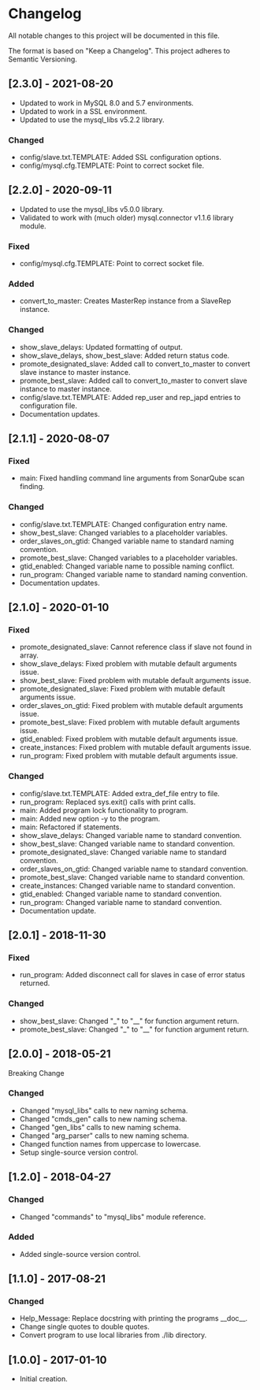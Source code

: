 # Changelog
All notable changes to this project will be documented in this file.

The format is based on "Keep a Changelog".  This project adheres to Semantic Versioning.


## [2.3.0] - 2021-08-20
- Updated to work in MySQL 8.0 and 5.7 environments.
- Updated to work in a SSL environment.
- Updated to use the mysql_libs v5.2.2 library.

### Changed
- config/slave.txt.TEMPLATE: Added SSL configuration options.
- config/mysql.cfg.TEMPLATE:  Point to correct socket file.


## [2.2.0] - 2020-09-11
- Updated to use the mysql_libs v5.0.0 library.
- Validated to work with (much older) mysql.connector v1.1.6 library module.

### Fixed
- config/mysql.cfg.TEMPLATE:  Point to correct socket file.

### Added
- convert_to_master:  Creates MasterRep instance from a SlaveRep instance.

### Changed
- show_slave_delays:  Updated formatting of output.
- show_slave_delays, show_best_slave:  Added return status code.
- promote_designated_slave:  Added call to convert_to_master to convert slave instance to master instance.
- promote_best_slave:  Added call to convert_to_master to convert slave instance to master instance.
- config/slave.txt.TEMPLATE:  Added rep_user and rep_japd entries to configuration file.
- Documentation updates.


## [2.1.1] - 2020-08-07
### Fixed
- main:  Fixed handling command line arguments from SonarQube scan finding.

### Changed
- config/slave.txt.TEMPLATE:  Changed configuration entry name.
- show_best_slave:  Changed variables to a placeholder variables.
- order_slaves_on_gtid:  Changed variable name to standard naming convention.
- promote_best_slave:  Changed variables to a placeholder variables.
- gtid_enabled:  Changed variable name to possible naming conflict.
- run_program:  Changed variable name to standard naming convention.
- Documentation updates.


## [2.1.0] - 2020-01-10
### Fixed
- promote_designated_slave:  Cannot reference class if slave not found in array.
- show_slave_delays:  Fixed problem with mutable default arguments issue.
- show_best_slave:  Fixed problem with mutable default arguments issue.
- promote_designated_slave:  Fixed problem with mutable default arguments issue.
- order_slaves_on_gtid:  Fixed problem with mutable default arguments issue.
- promote_best_slave:  Fixed problem with mutable default arguments issue.
- gtid_enabled:  Fixed problem with mutable default arguments issue.
- create_instances:  Fixed problem with mutable default arguments issue.
- run_program:  Fixed problem with mutable default arguments issue.

### Changed
- config/slave.txt.TEMPLATE:  Added extra_def_file entry to file.
- run_program:  Replaced sys.exit() calls with print calls.
- main:  Added program lock functionality to program.
- main:  Added new option -y to the program.
- main:  Refactored if statements.
- show_slave_delays:  Changed variable name to standard convention.
- show_best_slave:  Changed variable name to standard convention.
- promote_designated_slave:  Changed variable name to standard convention.
- order_slaves_on_gtid:  Changed variable name to standard convention.
- promote_best_slave:  Changed variable name to standard convention.
- create_instances:  Changed variable name to standard convention.
- gtid_enabled:  Changed variable name to standard convention.
- run_program:  Changed variable name to standard convention.
- Documentation update.


## [2.0.1] - 2018-11-30
### Fixed
- run_program:  Added disconnect call for slaves in case of error status returned.

### Changed
- show_best_slave:  Changed "\_" to "\_\_" for function argument return.
- promote_best_slave:  Changed "\_" to "\_\_" for function argument return.


## [2.0.0] - 2018-05-21
Breaking Change

### Changed
- Changed "mysql_libs" calls to new naming schema.
- Changed "cmds_gen" calls to new naming schema.
- Changed "gen_libs" calls to new naming schema.
- Changed "arg_parser" calls to new naming schema.
- Changed function names from uppercase to lowercase.
- Setup single-source version control.


## [1.2.0] - 2018-04-27
### Changed
- Changed "commands" to "mysql_libs" module reference.

### Added
- Added single-source version control.


## [1.1.0] - 2017-08-21
### Changed
- Help_Message:  Replace docstring with printing the programs \_\_doc\_\_.
- Change single quotes to double quotes.
- Convert program to use local libraries from ./lib directory.


## [1.0.0] - 2017-01-10
- Initial creation.

